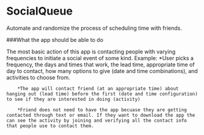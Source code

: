 # SocialQueue
Automate and randomize the process of scheduling time with friends.

###What the app should be able to do

The most basic action of this app is contacting people with varying frequencies to initiate a social event of some kind.
	Example:
		*User picks a frequency, the days and times that work, the lead time, appropriate time of day to contact, how many options to give (date and time combinations), and activities to choose from.

		*The app will contact friend (at an appropriate time) about hanging out (lead time) before the first (date and time configuration) to see if they are interested in doing (activity)

		*Friend does not need to have the app becuase they are getting contacted through text or email. If they want to download the app the can see the activity by joining and verifying all the contact info that people use to contact them. 
